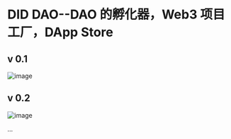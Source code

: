 # DID DAO--DAO 的孵化器，Web3 项目工厂，DApp Store

## v 0.1

![image](https://user-images.githubusercontent.com/32976079/198991030-e44f99d0-f206-480c-8b9d-cd5e0e70d79d.png)


## v 0.2

![image](https://user-images.githubusercontent.com/32976079/201339529-75c3991f-57b5-458e-bef0-a014ffedb2f7.png)


...


